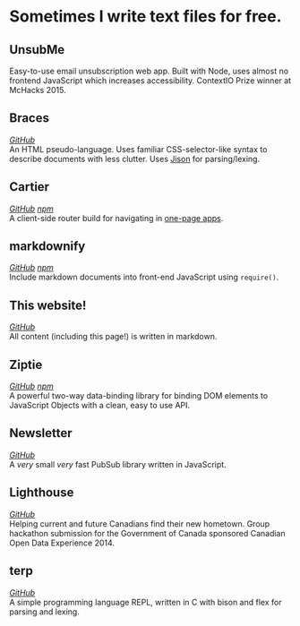 # Sometimes I write text files for free.

## UnsubMe
Easy-to-use email unsubscription web app. Built with Node, uses almost no frontend JavaScript which increases accessibility.
ContextIO Prize winner at McHacks 2015.

## Braces
*[GitHub][braces-ghub]*<br>
An HTML pseudo-language. Uses familiar CSS-selector-like syntax to describe documents with less clutter. Uses [Jison][jison-homepage] for parsing/lexing.

## Cartier
*[GitHub][cartier-ghub] [npm][cartier-npm]*<br>
A client-side router build for navigating in [one-page apps](http://en.wikipedia.org/wiki/Single-page_application).

## markdownify
*[GitHub][mdify-ghub] [npm][mdify-npm]*<br>
Include markdown documents into front-end JavaScript using `require()`.

## This website!
*[GitHub][site-ghub]*<br>
All content (including this page!) is written in markdown.

## Ziptie
*[GitHub][ziptie-ghub] [npm][ziptie-npm]*<br>
A powerful two-way data-binding library for binding DOM elements to JavaScript Objects with a clean, easy to use API.

## Newsletter
*[GitHub][nl-ghub]*<br>
A *very* small *very* fast PubSub library written in JavaScript.

## Lighthouse
*[GitHub][lighthouse-ghub]*<br>
Helping current and future Canadians find their new hometown. Group hackathon submission for the Government of Canada sponsored Canadian Open Data Experience 2014.

## terp
*[GitHub][terp-ghub]*<br>
A simple programming language REPL, written in C with bison and flex for parsing and lexing.

[braces-ghub]: https://github.com/prollynomial/Braces
[jison-homepage]: http://jison.org

[cartier-npm]: https://npmjs.org/package/cartier
[cartier-ghub]: https://github.com/prollynomial/Cartier

[mdify-npm]: https://npmjs.org/package/markdownify
[mdify-ghub]: https://github.com/prollynomial/markdownify

[site-ghub]: https://github.com/prollynomial/prollynomial.github.io

[ziptie-npm]: https://npmjs.org/package/ziptie
[ziptie-ghub]: https://github.com/prollynomial/ziptie

[nl-ghub]: https://github.com/prollynomial/Newsletter

[lighthouse-ghub]: https://github.com/kmackinnon/TentacularApps

[terp-ghub]: https://github.com/prollynomial/terp
